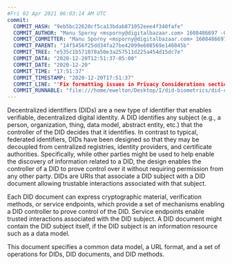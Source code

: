```yaml
---
#Fri 02 Apr 2021 06:03:14 AM UTC
commit:
  COMMIT_HASH: "9eb5bc22620cf5ca13bdab871052eee4f340fafe"
  COMMIT_AUTHOR: "Manu Sporny <msporny@digitalbazaar.com> 1608486697 -0500"
  COMMIT_COMMITTER: "Manu Sporny <msporny@digitalbazaar.com> 1608486697 -0500"
  COMMIT_PARENT: "14f5456f25dd34fa27be42099e608569e146045b"
  COMMIT_TREE: "e535c1b571078a50e3a257511d225a454d15dc7e"
  COMMIT_DATA: "2020-12-20T12:51:37-05:00"
  COMMIT_DATE: "2020-12-20"
  COMMIT_TIME: "17:51:37"
  COMMIT_TIMESTAMP: "2020-12-20T17:51:37"
  COMMIT_LINE: ""Fix formatting issues in Privacy Considerations section."
  COMMIT_RUNNABLE: "file:///home/ewelton/Desktop/I/did-biometrics/did-core-dataset/analysis/gitinfo/9eb5bc22620cf5ca13bdab871052eee4f340fafe/snapshot/index.html"
---
```


<section id="abstract">
<p>
<a>Decentralized identifiers</a> (DIDs) are a new type of identifier that
enables verifiable, decentralized digital identity. A <a>DID</a> identifies any
subject (e.g., a person, organization, thing, data model, abstract entity, etc.)
that the controller of the <a>DID</a> decides that it identifies. In contrast to
typical, federated identifiers, DIDs have been designed so that they may be
decoupled from centralized registries, identity providers, and certificate
authorities. Specifically, while other parties might be used to help enable the
discovery of information related to a <a>DID</a>, the design enables the
controller of a <a>DID</a> to prove control over it without requiring permission
from any other party. <a>DID</a>s are URIs that associate a <a>DID subject</a>
with a <a>DID document</a> allowing trustable interactions associated with that
subject.
    </p>
<p>
Each <a>DID document</a> can express cryptographic material, verification
methods, or <a>service endpoints</a>, which provide a set of mechanisms enabling
a <a>DID controller</a> to prove control of the <a>DID</a>. <a>Service
endpoints</a> enable trusted interactions associated with the <a>DID
subject</a>. A <a>DID document</a> might contain the <a>DID subject</a> itself,
if the <a>DID subject</a> is an information resource such as a data model.
    </p>
<p>
This document specifies a common data model, a URL format, and a set of
operations for <a>DIDs</a>, <a>DID documents</a>, and <a>DID methods</a>.
    </p>
</section>
